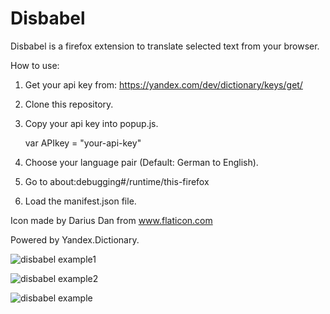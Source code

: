 # Disbabel

Disbabel is a firefox extension to translate selected text from your browser.

How to use:
  1. Get your api key from: https://yandex.com/dev/dictionary/keys/get/ 
  2. Clone this repository.
  3. Copy your api key into popup.js.
   
        var APIkey = "your-api-key"
  4. Choose your language pair (Default: German to English).
  5. Go to about:debugging#/runtime/this-firefox
  6. Load the manifest.json file.


Icon made by Darius Dan from www.flaticon.com

Powered by Yandex.Dictionary.

![disbabel example1](https://user-images.githubusercontent.com/46560435/123555337-26508280-d753-11eb-81cd-1670e5bdd32f.png)


![disbabel example2](https://user-images.githubusercontent.com/46560435/123555338-2781af80-d753-11eb-99bc-86280152b874.png)


![disbabel example](https://user-images.githubusercontent.com/46560435/123555340-2a7ca000-d753-11eb-9c99-347e30c73dae.png)
